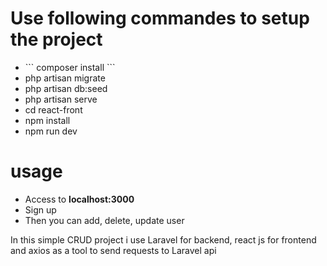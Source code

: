 # Use following commandes to setup the project

<ul>
    <li>
        ```
        composer install 
        ```
    </li>
    <li>php artisan migrate </li>
    <li>php artisan db:seed</li>
    <li>php artisan serve</li>
    <li>cd react-front </li>
    <li>npm install </li>
    <li>npm run dev</li>
</ul>

# usage

<ul> 
    <li>Access to <strong>localhost:3000</strong></li>
    <li>Sign up  </li>
    <li>Then you can add, delete, update user </li>
</ul>
<p>In this simple CRUD project i use Laravel for backend, react js for frontend and axios as a tool to send requests to Laravel api </p>
